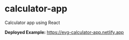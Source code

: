 # calculator-app
Calculator app using React

**Deployed Example:**  https://evg-calculator-app.netlify.app